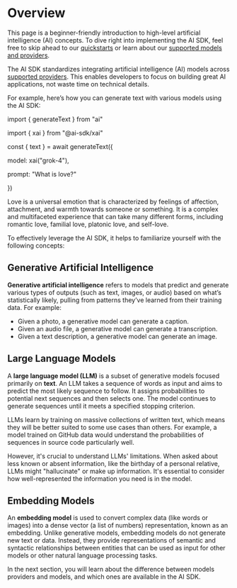 # Overview

This page is a beginner-friendly introduction to high-level artificial
intelligence (AI) concepts. To dive right into implementing the AI SDK, feel
free to skip ahead to our [quickstarts](../getting-started-folder-description.md) or learn about
our [supported models and providers](providers-and-models.md).

The AI SDK standardizes integrating artificial intelligence (AI) models across [supported providers](providers-and-models.md). This enables developers to focus on building great AI applications, not waste time on technical details.

For example, here’s how you can generate text with various models using the AI SDK:

import { generateText } from "ai"

import { xai } from "@ai-sdk/xai"

const { text } = await generateText({

model: xai("grok-4"),

prompt: "What is love?"

})

Love is a universal emotion that is characterized by feelings of affection, attachment, and warmth towards someone or something. It is a complex and multifaceted experience that can take many different forms, including romantic love, familial love, platonic love, and self-love.

To effectively leverage the AI SDK, it helps to familiarize yourself with the following concepts:

## Generative Artificial Intelligence

**Generative artificial intelligence** refers to models that predict and generate various types of outputs (such as text, images, or audio) based on what’s statistically likely, pulling from patterns they’ve learned from their training data. For example:

- Given a photo, a generative model can generate a caption.
- Given an audio file, a generative model can generate a transcription.
- Given a text description, a generative model can generate an image.

## Large Language Models

A **large language model (LLM)** is a subset of generative models focused primarily on **text**. An LLM takes a sequence of words as input and aims to predict the most likely sequence to follow. It assigns probabilities to potential next sequences and then selects one. The model continues to generate sequences until it meets a specified stopping criterion.

LLMs learn by training on massive collections of written text, which means they will be better suited to some use cases than others. For example, a model trained on GitHub data would understand the probabilities of sequences in source code particularly well.

However, it's crucial to understand LLMs' limitations. When asked about less known or absent information, like the birthday of a personal relative, LLMs might "hallucinate" or make up information. It's essential to consider how well-represented the information you need is in the model.

## Embedding Models

An **embedding model** is used to convert complex data (like words or images) into a dense vector (a list of numbers) representation, known as an embedding. Unlike generative models, embedding models do not generate new text or data. Instead, they provide representations of semantic and syntactic relationships between entities that can be used as input for other models or other natural language processing tasks.

In the next section, you will learn about the difference between models providers and models, and which ones are available in the AI SDK.
